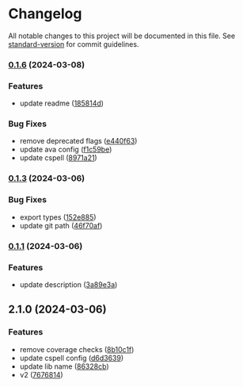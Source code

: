 # Changelog

All notable changes to this project will be documented in this file. See [standard-version](https://github.com/conventional-changelog/standard-version) for commit guidelines.

### [0.1.6](https://github.com/stoleS/kontrolle/compare/v0.1.3...v0.1.6) (2024-03-08)


### Features

* update readme ([185814d](https://github.com/stoleS/kontrolle/commit/185814dbb1279ff0c9751f4cf075bb14de74e31e))


### Bug Fixes

* remove deprecated flags ([e440f63](https://github.com/stoleS/kontrolle/commit/e440f63cdb6cdd8675e9d172f2d67f9af9d3d430))
* update ava config ([f1c59be](https://github.com/stoleS/kontrolle/commit/f1c59be681efca678ce1bb84c00c498c6ce25932))
* update cspell ([8971a21](https://github.com/stoleS/kontrolle/commit/8971a2178b2dd51c69b6886e1ca99d1aef29cca2))

### [0.1.3](https://github.com/stoleS/kontrolle/compare/v0.1.1...v0.1.3) (2024-03-06)


### Bug Fixes

* export types ([152e885](https://github.com/stoleS/kontrolle/commit/152e88516b3a3b6507e0536ea2c70c196c33b05f))
* update git path ([46f70af](https://github.com/stoleS/kontrolle/commit/46f70af68bebb32f9c686909c8ed72180fb60bb0))

### [0.1.1](https://github.com/predrag-stosic/kontrolle/compare/v2.1.0...v0.1.1) (2024-03-06)


### Features

* update description ([3a89e3a](https://github.com/predrag-stosic/kontrolle/commit/3a89e3a281ef42ef9a221b781679b1671f57aaf1))

## 2.1.0 (2024-03-06)


### Features

* remove coverage checks ([8b10c1f](https://github.com/predrag-stosic/kontrolle/commit/8b10c1fbfac7cc6294ad07c6a37b48a43191c15a))
* update cspell config ([d6d3639](https://github.com/predrag-stosic/kontrolle/commit/d6d3639a798e943153f300f5231bbac220135911))
* update lib name ([86328cb](https://github.com/predrag-stosic/kontrolle/commit/86328cb41c7b61f3969549e7e9d5bf0e56d9f259))
* v2 ([7676814](https://github.com/predrag-stosic/kontrolle/commit/767681483713ff546b37496dd4ef801dad969b83))
